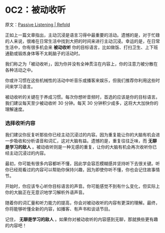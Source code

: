 # 0C2：被动收听

原文：[Passive Listening | Refold](https://refold.la/roadmap/stage-0/c/passive-listening)

正如上一篇文章指出，主动沉浸是语言习得中最重要的活动。遗憾的是，对于忙碌的人来说，很难在日常生活中找到大把的时间来进行主动沉浸。幸运的是，在日常生活中，你有很多机会来 **被动收听** 你的目标语言，比如做饭、打扫卫生、上下班通勤或锻炼身体等不太耗脑子的活动时。

我们称之为「被动收听」，因为你并没有全神贯注在内容上，你的注意力被分散在各种活动之中。

你或许习惯在这些机械性的活动中听音乐或播客来娱乐，但我们推荐你利用这些时间来学习语言。

被动收听的关键在于养成习惯。每次你想听音频时，首选的应该是你的目标语言。我们建议每天至少被动收听 30 分钟。每天 30 分钟积少成多，这将大大加快你的理解速度。

### 选择收听内容

我们建议你反复听那些你已经主动沉浸过的内容。因为重复能让你的大脑有机会进一步吸收和分析语音和词汇，这对大脑有益。遗憾的是，重复往往乏味，而 **无聊是学习的敌人** 。被动收听则是一种无感的重复，让你的大脑有机会再次收听你已经主动沉浸过的内容。

最初，你可能有很多内容都听不懂，因此学会容忍模糊感并坚持听下去很关键。听你已经观看过的内容可以帮助你保持兴趣，因为即使你听不懂，你也会记住故事情节。

开始时，你应该专心听你目标语言的声音。你可能感觉不到有什么变化，但实际上你的大脑正在无意识地学习解析外语声音。

随着你的词汇量和听力能力的提高，你会对被动收听的内容有更深的理解。最终，你将能够听懂全新的内容，如播客、有声书和谈话节目。

记住， **无聊是学习的敌人** 。如果你对被动收听的内容感到无聊，那就换些更有趣的内容吧！